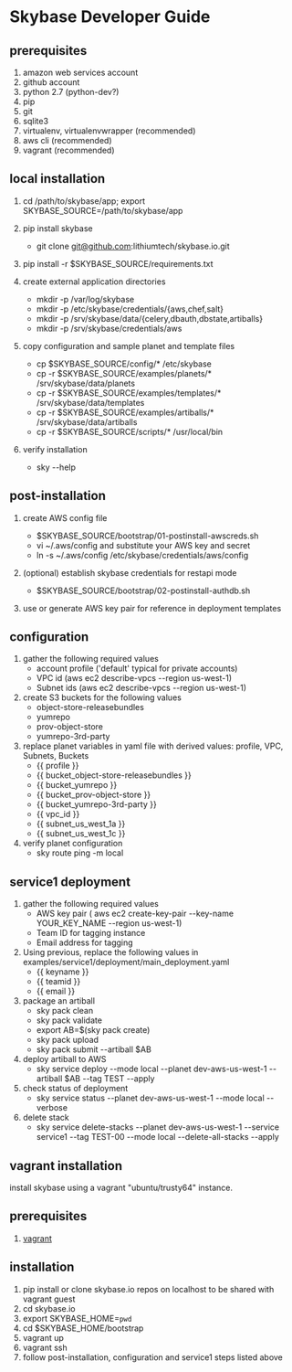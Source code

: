 Skybase Developer Guide
=======================

prerequisites
-------------
1. amazon web services account
2. github account
3. python 2.7 (python-dev?)
4. pip
5. git
6. sqlite3
7. virtualenv, virtualenvwrapper (recommended)
8. aws cli (recommended)
9. vagrant (recommended)

local installation
------------------
1. cd /path/to/skybase/app; export SKYBASE_SOURCE=/path/to/skybase/app
2. pip install skybase
    * git clone git@github.com:lithiumtech/skybase.io.git
3. pip install -r $SKYBASE_SOURCE/requirements.txt

4. create external application directories
    * mkdir -p /var/log/skybase
    * mkdir -p /etc/skybase/credentials/{aws,chef,salt}
    * mkdir -p /srv/skybase/data/{celery,dbauth,dbstate,artiballs}
    * mkdir -p /srv/skybase/credentials/aws
    
5. copy configuration and sample planet and template files
    * cp $SKYBASE_SOURCE/config/* /etc/skybase
    * cp -r $SKYBASE_SOURCE/examples/planets/*   /srv/skybase/data/planets
    * cp -r $SKYBASE_SOURCE/examples/templates/* /srv/skybase/data/templates
    * cp -r $SKYBASE_SOURCE/examples/artiballs/* /srv/skybase/data/artiballs
    * cp -r $SKYBASE_SOURCE/scripts/* /usr/local/bin

6. verify installation
    * sky --help
    
post-installation
-----------------
1. create AWS config file
    * $SKYBASE_SOURCE/bootstrap/01-postinstall-awscreds.sh
    * vi ~/.aws/config and substitute your AWS key and secret
    * ln -s ~/.aws/config /etc/skybase/credentials/aws/config
    
2. (optional) establish skybase credentials for restapi mode
    * $SKYBASE_SOURCE/bootstrap/02-postinstall-authdb.sh
    
3. use or generate AWS key pair for reference in deployment templates


configuration
-------------
1. gather the following required values
    * account profile ('default' typical for private accounts)
    * VPC id (aws ec2 describe-vpcs --region us-west-1)
    * Subnet ids (aws ec2 describe-vpcs --region us-west-1)
2. create S3 buckets for the following values
    * object-store-releasebundles
    * yumrepo
    * prov-object-store
    * yumrepo-3rd-party
3. replace planet variables in yaml file with derived values: profile, VPC, Subnets, Buckets
    * {{ profile }}
    * {{ bucket_object-store-releasebundles }}
    * {{ bucket_yumrepo }}
    * {{ bucket_prov-object-store }}
    * {{ bucket_yumrepo-3rd-party }}
    * {{ vpc_id }}
    * {{ subnet_us_west_1a }}
    * {{ subnet_us_west_1c }}
4. verify planet configuration
    * sky route ping -m local

service1 deployment
-------------------
1. gather the following required values
    * AWS key pair ( aws ec2 create-key-pair --key-name YOUR_KEY_NAME --region us-west-1)
    * Team ID for tagging instance
    * Email address for tagging
2. Using previous, replace the following values in examples/service1/deployment/main_deployment.yaml
    * {{ keyname }}
    * {{ teamid }}
    * {{ email }}
3. package an artiball
    * sky pack clean
    * sky pack validate
    * export AB=$(sky pack create)
    * sky pack upload
    * sky pack submit --artiball $AB
4. deploy artiball to AWS
    * sky service deploy --mode local --planet dev-aws-us-west-1 --artiball $AB --tag TEST --apply
5. check status of deployment
    * sky service status --planet dev-aws-us-west-1 --mode local --verbose
6. delete stack
    *  sky service delete-stacks --planet dev-aws-us-west-1 --service service1 --tag TEST-00 --mode local --delete-all-stacks --apply


vagrant installation
--------------------
install skybase using a vagrant "ubuntu/trusty64" instance.  

prerequisites
-------------
1. [vagrant](https://www.vagrantup.com/)

installation
------------
1. pip install or clone skybase.io repos on localhost to be shared with vagrant guest  
2. cd skybase.io
3. export SKYBASE_HOME=`pwd`
4. cd $SKYBASE_HOME/bootstrap
5. vagrant up
6. vagrant ssh
7. follow post-installation, configuration and service1 steps listed above

        


